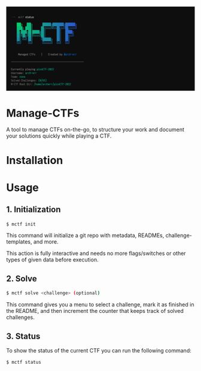 ![logo](assets/logo.png)

# Manage-CTFs

A tool to manage CTFs on-the-go, to structure your work and document your solutions quickly while playing a CTF.


# Installation


# Usage

## 1. Initialization
```bash
$ mctf init
```
This command will initialize a git repo with metadata, READMEs, challenge-templates, and more.

This action is fully interactive and needs no more flags/switches or other types of given data before execution.


## 2. Solve
```bash
$ mctf solve <challenge> (optional)
```
This command gives you a menu to select a challenge, mark it as finished in the README, and then increment the counter that keeps track of solved challenges.


## 3. Status
To show the status of the current CTF you can run the following command:
```bash
$ mctf status
```
